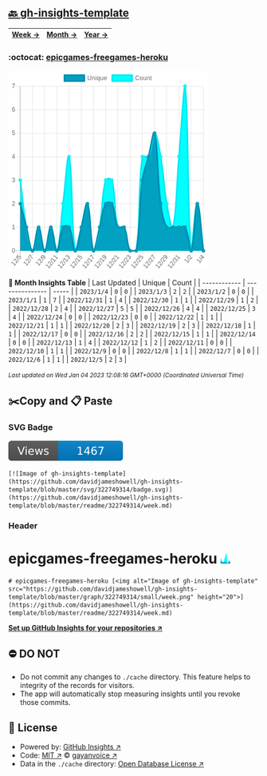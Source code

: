 ## [🔙 gh-insights-template](https://github.com/davidjameshowell/gh-insights-template)
| [**Week →**](https://github.com/davidjameshowell/gh-insights-template/blob/master/readme/322749314/week.md) | [**Month →**](https://github.com/davidjameshowell/gh-insights-template/blob/master/readme/322749314/month.md) | [**Year →**](https://github.com/davidjameshowell/gh-insights-template/blob/master/readme/322749314/year.md) |
 | ------------ | --------------- | ----- |

### :octocat: [epicgames-freegames-heroku](https://github.com/davidjameshowell/epicgames-freegames-heroku)
![Image of gh-insights-template](https://github.com/davidjameshowell/gh-insights-template/blob/master/graph/322749314/large/month.png)

**:calendar: Month Insights Table**
| Last Updated | Unique | Count |
 | ------------ | --------------- | ----- |
 | `2023/1/4` |  `0` | `0` |
 | `2023/1/3` |  `2` | `2` |
 | `2023/1/2` |  `0` | `0` |
 | `2023/1/1` |  `1` | `7` |
 | `2022/12/31` |  `1` | `4` |
 | `2022/12/30` |  `1` | `1` |
 | `2022/12/29` |  `1` | `2` |
 | `2022/12/28` |  `2` | `4` |
 | `2022/12/27` |  `5` | `5` |
 | `2022/12/26` |  `4` | `4` |
 | `2022/12/25` |  `3` | `4` |
 | `2022/12/24` |  `0` | `0` |
 | `2022/12/23` |  `0` | `0` |
 | `2022/12/22` |  `1` | `1` |
 | `2022/12/21` |  `1` | `1` |
 | `2022/12/20` |  `2` | `3` |
 | `2022/12/19` |  `2` | `3` |
 | `2022/12/18` |  `1` | `1` |
 | `2022/12/17` |  `0` | `0` |
 | `2022/12/16` |  `2` | `2` |
 | `2022/12/15` |  `1` | `1` |
 | `2022/12/14` |  `0` | `0` |
 | `2022/12/13` |  `1` | `4` |
 | `2022/12/12` |  `1` | `2` |
 | `2022/12/11` |  `0` | `0` |
 | `2022/12/10` |  `1` | `1` |
 | `2022/12/9` |  `0` | `0` |
 | `2022/12/8` |  `1` | `1` |
 | `2022/12/7` |  `0` | `0` |
 | `2022/12/6` |  `1` | `1` |
 | `2022/12/5` |  `2` | `3` |

<small><i>Last updated on Wed Jan 04 2023 12:08:16 GMT+0000 (Coordinated Universal Time)</i></small>

## ✂️Copy and 📋 Paste
### SVG Badge
[![Image of gh-insights-template](https://github.com/davidjameshowell/gh-insights-template/blob/master/svg/322749314/badge.svg)](https://github.com/davidjameshowell/gh-insights-template/blob/master/readme/322749314/week.md)
```readme
[![Image of gh-insights-template](https://github.com/davidjameshowell/gh-insights-template/blob/master/svg/322749314/badge.svg)](https://github.com/davidjameshowell/gh-insights-template/blob/master/readme/322749314/week.md)
```
### Header
# epicgames-freegames-heroku [<img alt="Image of gh-insights-template" src="https://github.com/davidjameshowell/gh-insights-template/blob/master/graph/322749314/small/week.png" height="20">](https://github.com/davidjameshowell/gh-insights-template/blob/master/readme/322749314/week.md)
```readme
# epicgames-freegames-heroku [<img alt="Image of gh-insights-template" src="https://github.com/davidjameshowell/gh-insights-template/blob/master/graph/322749314/small/week.png" height="20">](https://github.com/davidjameshowell/gh-insights-template/blob/master/readme/322749314/week.md)
```
[**Set up GitHub Insights for your repositories ↗️**](https://github.com/gayanvoice/github-insights)
## ⛔ DO NOT
- Do not commit any changes to `./cache` directory. This feature helps to integrity of the records for visitors.
- The app will automatically stop measuring insights until you revoke those commits.
## 📄 License
- Powered by: [GitHub Insights ↗️](https://github.com/gayanvoice/github-insights)
- Code: [MIT ↗️](./LICENSE) © [gayanvoice ↗️](https://github.com/gayanvoice)
- Data in the `./cache` directory: [Open Database License ↗️](https://opendatacommons.org/licenses/odbl/1-0/)